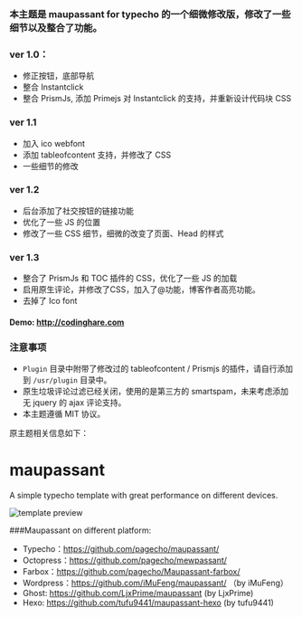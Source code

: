 ### 本主题是 maupassant for typecho 的一个细微修改版，修改了一些细节以及整合了功能。
### ver 1.0：
 - 修正按钮，底部导航
 - 整合 Instantclick
 - 整合 PrismJs, 添加 Primejs 对 Instantclick 的支持，并重新设计代码块 CSS
### ver 1.1
 - 加入 ico webfont
 - 添加 tableofcontent 支持，并修改了 CSS
 - 一些细节的修改
### ver 1.2
  - 后台添加了社交按钮的链接功能
  - 优化了一些 JS 的位置
  - 修改了一些 CSS 细节，细微的改变了页面、Head 的样式
### ver 1.3
 - 整合了 PrismJs 和 TOC 插件的 CSS，优化了一些 JS 的加载
 - 启用原生评论，并修改了CSS，加入了@功能，博客作者高亮功能。
 - 去掉了 Ico font 


#### Demo: http://codinghare.com

### 注意事项
 - `Plugin` 目录中附带了修改过的 tableofcontent / Prismjs 的插件，请自行添加到 `/usr/plugin` 目录中。
 - 原生垃圾评论过滤已经关闭，使用的是第三方的 smartspam，未来考虑添加 无 jquery 的 ajax 评论支持。
 - 本主题遵循 MIT 协议。

原主题相关信息如下：

maupassant
==========

A simple typecho template with great performance on different devices.

![template preview](https://ddydeg.by3302.livefilestore.com/y2p1ZgHER4eIFaEHhwaf96MvZH4_iLufEIDj7o8acDgI1GXFDtPI-eRAgvokFoR9irbz738gMmWc_N7yexG6uhB1Dcmelb0cXg8HexpiAdZ5HQ/m.png "Maupassant template preview")

###Maupassant on different platform:

+ Typecho：https://github.com/pagecho/maupassant/
+ Octopress：https://github.com/pagecho/mewpassant/
+ Farbox：https://github.com/pagecho/Maupassant-farbox/
+ Wordpress：https://github.com/iMuFeng/maupassant/ （by iMuFeng）
+ Ghost: https://github.com/LjxPrime/maupassant (by LjxPrime)
+ Hexo: https://github.com/tufu9441/maupassant-hexo (by tufu9441)
